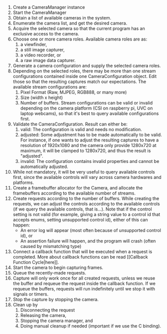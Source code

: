 
1. Create a CameraManager instance
2. Start the CameraManager
3. Obtain a list of available cameras in the system.
4. Enumerate the camera list, and get the desired camera.
5. Acquire the selected camera so that the current program has an exclusive access to the camera.
6. Choose one or more camera roles. Available camera roles are as:
	1. a viewfinder,
	2. a still image capturer,
	3. a video recorder, or
	4. a raw image data capturer.
7. Generate a camera configuration and supply the selected camera roles.
8. Depending on the selected roles, there may be more than one stream configurations contained inside one CameraConfiguration object. Edit those so that the resulting captures match our expectations. The available stream configurations are:
	1. Pixel Format (Raw, MJPEG, RGB888, or many more)
	2. Size (width x height)
	3. Number of buffers.
	Stream configurations can be valid or invalid depending on the camera platform (CSI on raspberry pi, UVC on laptop webcams), so that it's best to query available configurations first.
9. Validate the CameraConfiguration. Result can either be:
	1. valid: The configuration is valid and needs no modification.
	2. adjusted: Some adjustment has to be made automatically to be valid. For instance, if one wants to adjust the resulting captures to have a resolution of 1920x1080 and the camera only provide  1280x720 at maximum, it will be clamped to 1280x720, and thus the result is "adjusted".
	3. invalid: The configuration contains invalid properties and cannot be automatically adjusted.
10. While not mandatory, it will be very useful to query available controls first, since the available controls will vary across camera hardwares and platforms.
11. Create a framebuffer allocator for the Camera, and allocate the framebuffers according to the available number of streams.
12. Create requests according to the number of buffers. While creating the requests, we can adjust the controls according to the available controls (if we query the available controls, that is...). 
	Note that if the control setting is not valid (for example, giving a string value to a control id that accepts enums, setting unsupported control id), either of this can happen:
	- An error log will appear (most often because of unsupported control id), or
	- An assertion failure will happen, and the program will crash (often caused by mismatching type)
13. Connect a callback function that will be executed when a request is completed. More about callback functions can be read [[Callback Function Cycle|here]].
14. Start the camera to begin capturing frames.
15. Queue the recently-made requests.
16. Capture will only work once for all created requests, unless we reuse the buffer and requeue the request inside the callback function. If we requeue the buffers, requests will run indefinitely until we stop it with signals or timers.
17. Stop the capture by stopping the camera.
18. Clean up by
	1. Disconnecting the request
	2. Releasing the camera,
	3. Stopping the camera manager, and
	4. Doing manual cleanup if needed (important if we use the C binding).